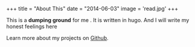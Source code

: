+++
title = "About This"
date = "2014-06-03"
image = 'read.jpg'
+++

This is a **dumping ground** for me . It is written in hugo. And I will write my honest feelings here

Learn more about my projects on [Github](https://github.com/prabhat496).

